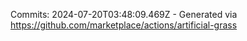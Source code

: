 Commits: 2024-07-20T03:48:09.469Z - Generated via https://github.com/marketplace/actions/artificial-grass
<br>
